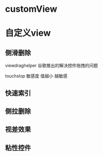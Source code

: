# customView

# 自定义view

## 侧滑删除

viewdraghelper 谷歌推出的解决控件拖拽的问题

touchslop 敏感度 值越小 越敏感


## 快速索引


## 侧拉删除


## 视差效果

## 粘性控件


